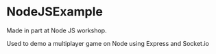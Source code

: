 # NodeJSExample

Made in part at Node JS workshop.

Used to demo a multiplayer game on Node using Express and Socket.io
